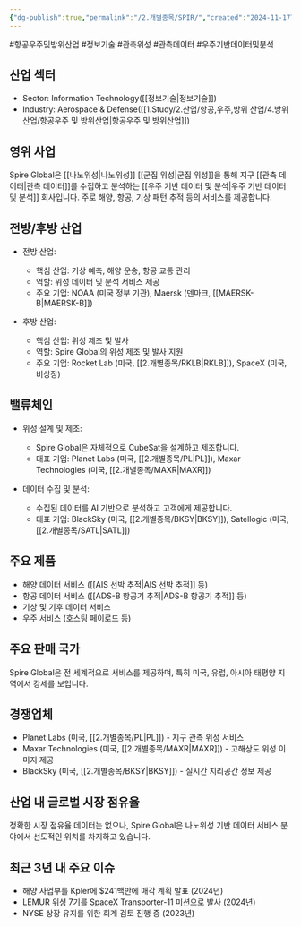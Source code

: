 ```yaml
---
{"dg-publish":true,"permalink":"/2.개별종목/SPIR/","created":"2024-11-17T23:12:19.346+09:00","updated":"2025-06-03T20:06:01.319+09:00"}
---
```


#항공우주및방위산업 #정보기술 #관측위성 #관측데이터 #우주기반데이터및분석

## 산업 섹터

- Sector: Information Technology([[정보기술\|정보기술]])
- Industry: Aerospace & Defense([[1.Study/2.산업/항공,우주,방위 산업/4.방위산업/항공우주 및 방위산업\|항공우주 및 방위산업]])

## 영위 사업

Spire Global은 [[나노위성\|나노위성]] [[군집 위성\|군집 위성]]을 통해 지구 [[관측 데이터\|관측 데이터]]를 수집하고 분석하는 [[우주 기반 데이터 및 분석\|우주 기반 데이터 및 분석]] 회사입니다. 주로 해양, 항공, 기상 패턴 추적 등의 서비스를 제공합니다.


## 전방/후방 산업

- 전방 산업:
    
    - 핵심 산업: 기상 예측, 해양 운송, 항공 교통 관리
    - 역할: 위성 데이터 및 분석 서비스 제공
    - 주요 기업: NOAA (미국 정부 기관), Maersk (덴마크, [[MAERSK-B\|MAERSK-B]])
    
- 후방 산업:
    
    - 핵심 산업: 위성 제조 및 발사
    - 역할: Spire Global의 위성 제조 및 발사 지원
    - 주요 기업: Rocket Lab (미국, [[2.개별종목/RKLB\|RKLB]]), SpaceX (미국, 비상장)
    

## 밸류체인

- 위성 설계 및 제조:
    
    - Spire Global은 자체적으로 CubeSat을 설계하고 제조합니다.
    - 대표 기업: Planet Labs (미국, [[2.개별종목/PL\|PL]]), Maxar Technologies (미국, [[2.개별종목/MAXR\|MAXR]])
    
- 데이터 수집 및 분석:
    
    - 수집된 데이터를 AI 기반으로 분석하고 고객에게 제공합니다.
    - 대표 기업: BlackSky (미국, [[2.개별종목/BKSY\|BKSY]]), Satellogic (미국, [[2.개별종목/SATL\|SATL]])
    

## 주요 제품

- 해양 데이터 서비스 ([[AIS 선박 추적\|AIS 선박 추적]] 등)
- 항공 데이터 서비스 ([[ADS-B 항공기 추적\|ADS-B 항공기 추적]] 등)
- 기상 및 기후 데이터 서비스
- 우주 서비스 (호스팅 페이로드 등)

## 주요 판매 국가

Spire Global은 전 세계적으로 서비스를 제공하며, 특히 미국, 유럽, 아시아 태평양 지역에서 강세를 보입니다.

## 경쟁업체

- Planet Labs (미국, [[2.개별종목/PL\|PL]]) - 지구 관측 위성 서비스
- Maxar Technologies (미국, [[2.개별종목/MAXR\|MAXR]]) - 고해상도 위성 이미지 제공
- BlackSky (미국, [[2.개별종목/BKSY\|BKSY]]) - 실시간 지리공간 정보 제공

## 산업 내 글로벌 시장 점유율

정확한 시장 점유율 데이터는 없으나, Spire Global은 나노위성 기반 데이터 서비스 분야에서 선도적인 위치를 차지하고 있습니다.

## 최근 3년 내 주요 이슈

- 해양 사업부를 Kpler에 $241백만에 매각 계획 발표 (2024년)
- LEMUR 위성 7기를 SpaceX Transporter-11 미션으로 발사 (2024년)
- NYSE 상장 유지를 위한 회계 검토 진행 중 (2023년)